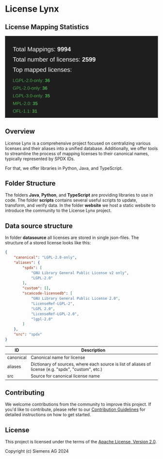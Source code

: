 # License Lynx
## License Mapping Statistics

![License Statistics](stats.svg)



## Overview
License Lynx is a comprehensive project focused on centralizing various licenses and their aliases into a unified database. 
Additionally, we offer tools to streamline the process of mapping licenses to their canonical names, typically represented by SPDX IDs.

For that, we offer libraries in Python, Java, and TypeScript.

## Folder Structure
The folders **Java**, **Python**, and **TypeScript** are providing libraries to use in code. 
The folder **scripts** contains several useful scripts to update, transform, and verify data.
In the folder **website** we host a static website to introduce the community to the License Lynx project.
<!--- ## Usage --->

## Data source structure
In folder **datasource** all licenses are stored in single json-files. 
The structure of a stored license looks like this:
```json
{
    "canonical": "LGPL-2.0-only",
    "aliases": {
        "spdx": [
            "GNU Library General Public License v2 only",
            "LGPL-2.0"
        ],
        "custom": [],
        "scancode-licensedb": [
            "GNU Library General Public License 2.0",
            "LicenseRef-LGPL-2",
            "LGPL 2.0",
            "LicenseRef-LGPL-2.0",
            "lgpl-2.0"
        ]
    },
    "src": "spdx"
}

```

| ID        | Description                                                                                          |
|-----------|------------------------------------------------------------------------------------------------------|
| canonical | Canonical name for license                                                                           |
| aliases   | Dictionary of sources, where each source is list of aliases of license (e.g. "spdx", "custom", etc.) |
| src       | Source for canonical license name                                                                    |


## Contributing

We welcome contributions from the community to improve this project. If you'd like to contribute, please refer to
our [Contribution Guidelines](https://licenselynx.org/contribution) for detailed instructions on how to get started.

## License

This project is licensed under the terms of the [Apache License, Version 2.0](LICENSE).

Copyright (c) Siemens AG 2024
